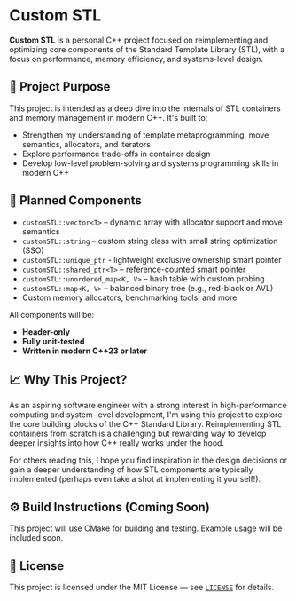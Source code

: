 # Custom STL
**Custom STL** is a personal C++ project focused on reimplementing and optimizing core components of the Standard Template Library (STL), with a focus on performance, memory efficiency, and systems-level design.

## 🚀 Project Purpose
This project is intended as a deep dive into the internals of STL containers and memory management in modern C++. It's built to:

- Strengthen my understanding of template metaprogramming, move semantics, allocators, and iterators
- Explore performance trade-offs in container design
- Develop low-level problem-solving and systems programming skills in modern C++

## 🔧 Planned Components

- `customSTL::vector<T>` – dynamic array with allocator support and move semantics  
- `customSTL::string` – custom string class with small string optimization (SSO)  
- `customSTL::unique_ptr` - lightweight exclusive ownership smart pointer
- `customSTL::shared_ptr<T>` – reference-counted smart pointer
- `customSTL::unordered_map<K, V>` – hash table with custom probing  
- `customSTL::map<K, V>` – balanced binary tree (e.g., red-black or AVL)  
- Custom memory allocators, benchmarking tools, and more

All components will be:
- **Header-only**
- **Fully unit-tested**
- **Written in modern C++23 or later**

## 📈 Why This Project?

As an aspiring software engineer with a strong interest in high-performance computing and system-level development, I'm using this project to explore the core building blocks of the C++ Standard Library. Reimplementing STL containers from scratch is a challenging but rewarding way to develop deeper insights into how C++ really works under the hood.

For others reading this, I hope you find inspiration in the design decisions or gain a deeper understanding of how STL components are typically implemented (perhaps even take a shot at implementing it yourself!).

## ⚙️ Build Instructions (Coming Soon)

This project will use CMake for building and testing. Example usage will be included soon.

## 📝 License

This project is licensed under the MIT License — see [`LICENSE`](./LICENSE) for details.